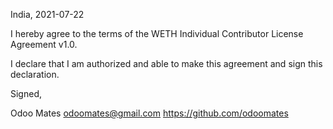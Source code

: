 India, 2021-07-22

I hereby agree to the terms of the WETH Individual Contributor License
Agreement v1.0.

I declare that I am authorized and able to make this agreement and sign this
declaration.

Signed,

Odoo Mates odoomates@gmail.com https://github.com/odoomates
